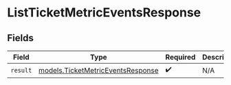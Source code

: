 # ListTicketMetricEventsResponse


## Fields

| Field                                                                        | Type                                                                         | Required                                                                     | Description                                                                  |
| ---------------------------------------------------------------------------- | ---------------------------------------------------------------------------- | ---------------------------------------------------------------------------- | ---------------------------------------------------------------------------- |
| `result`                                                                     | [models.TicketMetricEventsResponse](../models/ticketmetriceventsresponse.md) | :heavy_check_mark:                                                           | N/A                                                                          |